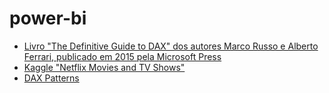 # power-bi

* [Livro "The Definitive Guide to DAX" dos autores Marco Russo e Alberto Ferrari, publicado em 2015 pela Microsoft Press](https://github.com/orosolin2/power-bi/tree/main/Book%20The%20Definitive%20Guide%20to%20DAX)
* [Kaggle "Netflix Movies and TV Shows"](https://github.com/orosolin2/power-bi/tree/main/Kaggle%20Netflix%20Movies%20and%20TV%20Shows)
* [DAX Patterns](https://github.com/orosolin2/power-bi/tree/main/DAX%20Patterns)
